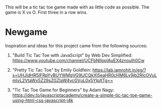 This will be a tic tac toe game made with as little code as possible.
The game is X vs O. First three in a row wins.
# Newgame


Inspiration and ideas for this project came from the following sources:

1. "Build Tic Tac Toe with JavaScript" by Web Dev Simplified: https://www.youtube.com/channel/UCFbNIlppjAuEX4znoulh0Cw

2. "Pretty Tic Tac Toe" by Emily Goldfein:
https://lab.iamrohit.in/eg/?s=UHJldHR5IFRpYyBUYWMgVG9lJCQkXl5eaHR0cHM6Ly9jb2RlcGVuLmlvL2VtaWx5Z29sZGZlaW4vcGVuL0x5YlpXTg==

3. "Tic Tac Toe Game for Beginners" by Adam Nagy:
https://dev.to/javascriptacademy/create-a-simple-tic-tac-toe-game-using-html-css-javascript-i4k

